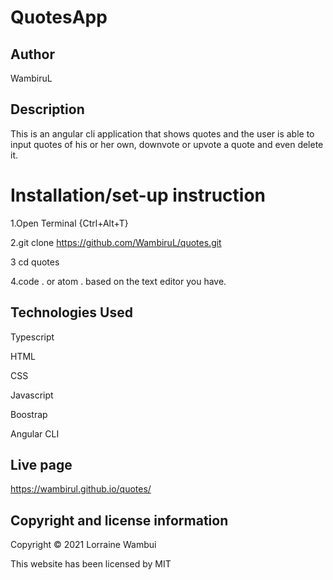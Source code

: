 # QuotesApp

## Author
WambiruL

## Description
This is an angular cli application that shows quotes and the user is able to input quotes of his or her own, downvote or upvote a quote and even delete it.

# Installation/set-up instruction
1.Open Terminal {Ctrl+Alt+T}

2.git clone https://github.com/WambiruL/quotes.git

3 cd quotes

4.code . or atom . based on the text editor you have.

## Technologies Used
Typescript 

HTML

CSS

Javascript

Boostrap

Angular CLI

## Live page
https://wambirul.github.io/quotes/

## Copyright and license information
Copyright &#169; 2021 Lorraine Wambui

This website has been licensed by MIT
